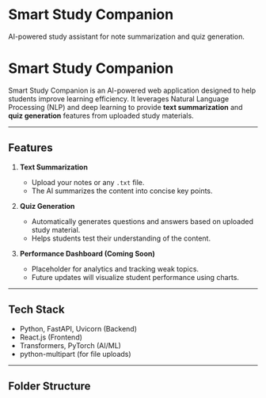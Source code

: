 # Smart Study Companion

AI-powered study assistant for note summarization and quiz generation.

# Smart Study Companion
Smart Study Companion is an AI-powered web application designed to help students improve learning efficiency. It leverages Natural Language Processing (NLP) and deep learning to provide **text summarization** and **quiz generation** features from uploaded study materials.

---

## Features

1. **Text Summarization**
   - Upload your notes or any `.txt` file.
   - The AI summarizes the content into concise key points.

2. **Quiz Generation**
   - Automatically generates questions and answers based on uploaded study material.
   - Helps students test their understanding of the content.

3. **Performance Dashboard (Coming Soon)**
   - Placeholder for analytics and tracking weak topics.
   - Future updates will visualize student performance using charts.

---

## Tech Stack

- Python, FastAPI, Uvicorn (Backend)
- React.js (Frontend)
- Transformers, PyTorch (AI/ML)
- python-multipart (for file uploads)

---

## Folder Structure

